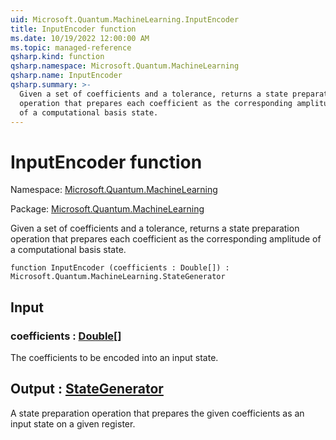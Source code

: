 ```yaml
---
uid: Microsoft.Quantum.MachineLearning.InputEncoder
title: InputEncoder function
ms.date: 10/19/2022 12:00:00 AM
ms.topic: managed-reference
qsharp.kind: function
qsharp.namespace: Microsoft.Quantum.MachineLearning
qsharp.name: InputEncoder
qsharp.summary: >-
  Given a set of coefficients and a tolerance, returns a state preparation
  operation that prepares each coefficient as the corresponding amplitude
  of a computational basis state.
---
```


# InputEncoder function

Namespace: [Microsoft.Quantum.MachineLearning](xref:Microsoft.Quantum.MachineLearning)

Package: [Microsoft.Quantum.MachineLearning](https://nuget.org/packages/Microsoft.Quantum.MachineLearning)


Given a set of coefficients and a tolerance, returns a state preparationoperation that prepares each coefficient as the corresponding amplitudeof a computational basis state.

```qsharp
function InputEncoder (coefficients : Double[]) : Microsoft.Quantum.MachineLearning.StateGenerator
```


## Input

### coefficients : [Double](xref:microsoft.quantum.qsharp.valueliterals#double-literals)[]

The coefficients to be encoded into an input state.



## Output : [StateGenerator](xref:Microsoft.Quantum.MachineLearning.StateGenerator)

A state preparation operation that prepares the given coefficientsas an input state on a given register.